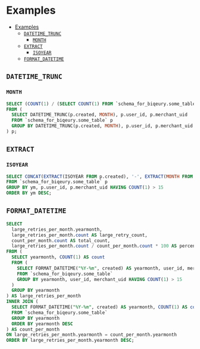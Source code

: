 # Examples

- [Examples](#examples)
    - [`DATETIME_TRUNC`](#datetime_trunc)
        - [`MONTH`](#month)
    - [`EXTRACT`](#extract)
        - [`ISOYEAR`](#isoyear)
    - [`FORMAT_DATETIME`](#format_datetime)

## `DATETIME_TRUNC`

### `MONTH`

```sql
SELECT (COUNT(1) / (SELECT COUNT(1) FROM `schema_for_biqeury.some_table`)) * 100
FROM (
  SELECT DATETIME_TRUNC(p.created, MONTH), p.user_id, p.merchant_uid
  FROM `schema_for_biqeury.some_table` p
  GROUP BY DATETIME_TRUNC(p.created, MONTH), p.user_id, p.merchant_uid HAVING COUNT(1) > 15
) p;
```

## `EXTRACT`

### `ISOYEAR`

```sql
SELECT CONCAT(EXTRACT(ISOYEAR FROM p.created), '-', EXTRACT(MONTH FROM p.created)) AS ym, p.user_id, p.merchant_uid, COUNT(1) AS merchant_uid_cnt
FROM `schema_for_biqeury.some_table` p
GROUP BY ym, p.user_id, p.merchant_uid HAVING COUNT(1) > 15
ORDER BY ym DESC;
```

## `FORMAT_DATETIME`

```sql
SELECT
  large_retries_per_month.yearmonth,
  large_retries_per_month.count AS large_retry_count,
  count_per_month.count AS total_count,
  large_retries_per_month.count / count_per_month.count * 100 AS percentage
FROM (
  SELECT yearmonth, COUNT(1) AS count
  FROM (
    SELECT FORMAT_DATETIME("%Y-%m", created) AS yearmonth, user_id, merchant_uid, COUNT(1) AS count
    FROM `schema_for_biqeury.some_table`
    GROUP BY yearmonth, user_id, merchant_uid HAVING COUNT(1) > 15
  )
  GROUP BY yearmonth
) AS large_retries_per_month
INNER JOIN (
  SELECT FORMAT_DATETIME("%Y-%m", created) AS yearmonth, COUNT(1) AS count
  FROM `schema_for_biqeury.some_table`
  GROUP BY yearmonth
  ORDER BY yearmonth DESC
) AS count_per_month
ON large_retries_per_month.yearmonth = count_per_month.yearmonth
ORDER BY large_retries_per_month.yearmonth DESC;
```
